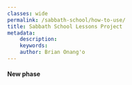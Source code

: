 ```yaml
---
classes: wide
permalink: /sabbath-school/how-to-use/
title: Sabbath School Lessons Project
metadata:
    description: 
    keywords: 
    author: Brian Onang'o
---
```


#### New phase

